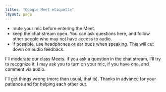 ```yaml
---
title:  "Google Meet etiquette"
layout: page
---
```



- mute your mic before entering the Meet.
- keep the chat stream open.  You can ask questions here, and follow other people who may not have access to audio.
- if possible, use headphones or ear buds when speaking.  This will cut down on audio feedback.

I'll moderate our class Meets.  If you ask a question in the chat stream, I'll try to recognize it.  I may ask you to turn on your mic, if you have one, and comment via audio.

I'll get things wrong (more than usual, that is).  Thanks in advance for your patience and for helping each other out.
